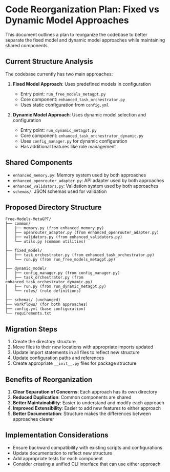 # Code Reorganization Plan: Fixed vs Dynamic Model Approaches

This document outlines a plan to reorganize the codebase to better separate the fixed model and dynamic model approaches while maintaining shared components.

## Current Structure Analysis

The codebase currently has two main approaches:

1. **Fixed Model Approach**: Uses predefined models in configuration
   - Entry point: `run_free_models_metagpt.py`
   - Core component: `enhanced_task_orchestrator.py`
   - Uses static configuration from `config.yml`

2. **Dynamic Model Approach**: Uses dynamic model selection and configuration
   - Entry point: `run_dynamic_metagpt.py`
   - Core component: `enhanced_task_orchestrator_dynamic.py`
   - Uses `config_manager.py` for dynamic configuration
   - Has additional features like role management

## Shared Components

- `enhanced_memory.py`: Memory system used by both approaches
- `enhanced_openrouter_adapter.py`: API adapter used by both approaches
- `enhanced_validators.py`: Validation system used by both approaches
- `schemas/`: JSON schemas used for validation

## Proposed Directory Structure

```
Free-Models-MetaGPT/
├── common/
│   ├── memory.py (from enhanced_memory.py)
│   ├── openrouter_adapter.py (from enhanced_openrouter_adapter.py)
│   ├── validators.py (from enhanced_validators.py)
│   └── utils.py (common utilities)
│
├── fixed_model/
│   ├── task_orchestrator.py (from enhanced_task_orchestrator.py)
│   └── run.py (from run_free_models_metagpt.py)
│
├── dynamic_model/
│   ├── config_manager.py (from config_manager.py)
│   ├── task_orchestrator.py (from enhanced_task_orchestrator_dynamic.py)
│   ├── run.py (from run_dynamic_metagpt.py)
│   └── roles/ (role definitions)
│
├── schemas/ (unchanged)
├── workflows/ (for both approaches)
├── config.yml (base configuration)
└── requirements.txt
```

## Migration Steps

1. Create the directory structure
2. Move files to their new locations with appropriate imports updated
3. Update import statements in all files to reflect new structure
4. Update configuration paths and references
5. Create appropriate `__init__.py` files for package structure

## Benefits of Reorganization

1. **Clear Separation of Concerns**: Each approach has its own directory
2. **Reduced Duplication**: Common components are shared
3. **Better Maintainability**: Easier to understand and modify each approach
4. **Improved Extensibility**: Easier to add new features to either approach
5. **Better Documentation**: Structure makes the differences between approaches clearer

## Implementation Considerations

- Ensure backward compatibility with existing scripts and configurations
- Update documentation to reflect new structure
- Add appropriate tests for each component
- Consider creating a unified CLI interface that can use either approach